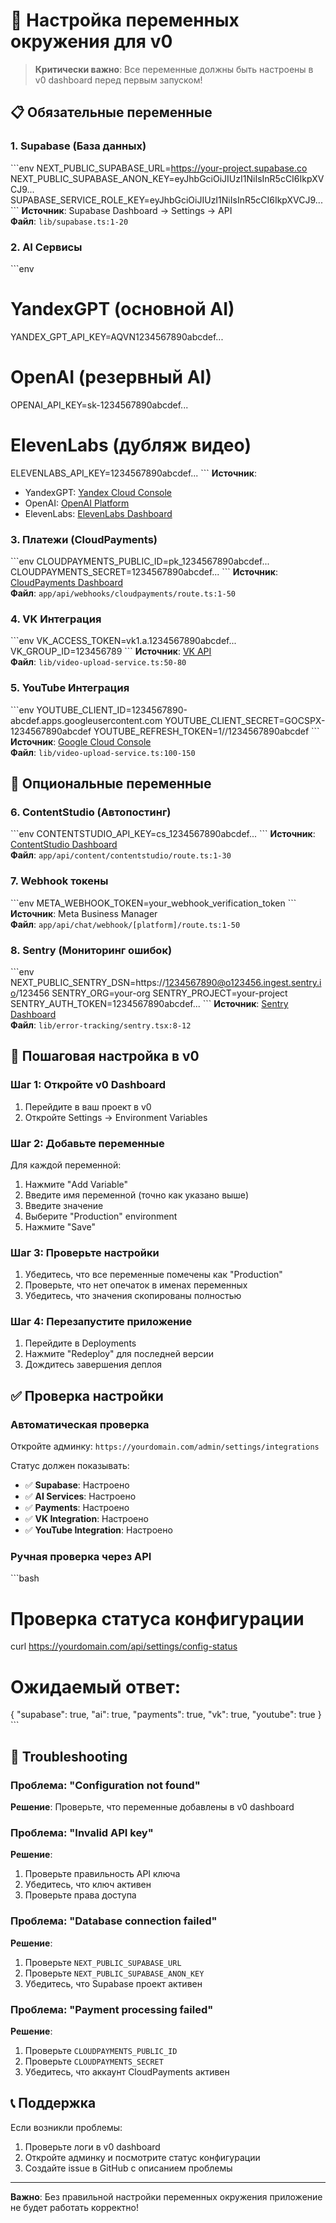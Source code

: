 # 🔧 Настройка переменных окружения для v0

> **Критически важно**: Все переменные должны быть настроены в v0 dashboard перед первым запуском!

## 📋 Обязательные переменные

### 1. Supabase (База данных)
\`\`\`env
NEXT_PUBLIC_SUPABASE_URL=https://your-project.supabase.co
NEXT_PUBLIC_SUPABASE_ANON_KEY=eyJhbGciOiJIUzI1NiIsInR5cCI6IkpXVCJ9...
SUPABASE_SERVICE_ROLE_KEY=eyJhbGciOiJIUzI1NiIsInR5cCI6IkpXVCJ9...
\`\`\`
**Источник**: Supabase Dashboard → Settings → API  
**Файл**: `lib/supabase.ts:1-20`

### 2. AI Сервисы
\`\`\`env
# YandexGPT (основной AI)
YANDEX_GPT_API_KEY=AQVN1234567890abcdef...

# OpenAI (резервный AI)
OPENAI_API_KEY=sk-1234567890abcdef...

# ElevenLabs (дубляж видео)
ELEVENLABS_API_KEY=1234567890abcdef...
\`\`\`
**Источник**: 
- YandexGPT: [Yandex Cloud Console](https://console.cloud.yandex.ru/)
- OpenAI: [OpenAI Platform](https://platform.openai.com/)
- ElevenLabs: [ElevenLabs Dashboard](https://elevenlabs.io/)

### 3. Платежи (CloudPayments)
\`\`\`env
CLOUDPAYMENTS_PUBLIC_ID=pk_1234567890abcdef...
CLOUDPAYMENTS_SECRET=1234567890abcdef...
\`\`\`
**Источник**: [CloudPayments Dashboard](https://merchant.cloudpayments.ru/)  
**Файл**: `app/api/webhooks/cloudpayments/route.ts:1-50`

### 4. VK Интеграция
\`\`\`env
VK_ACCESS_TOKEN=vk1.a.1234567890abcdef...
VK_GROUP_ID=123456789
\`\`\`
**Источник**: [VK API](https://vk.com/apps?act=manage)  
**Файл**: `lib/video-upload-service.ts:50-80`

### 5. YouTube Интеграция
\`\`\`env
YOUTUBE_CLIENT_ID=1234567890-abcdef.apps.googleusercontent.com
YOUTUBE_CLIENT_SECRET=GOCSPX-1234567890abcdef
YOUTUBE_REFRESH_TOKEN=1//1234567890abcdef
\`\`\`
**Источник**: [Google Cloud Console](https://console.cloud.google.com/)  
**Файл**: `lib/video-upload-service.ts:100-150`

## 🔧 Опциональные переменные

### 6. ContentStudio (Автопостинг)
\`\`\`env
CONTENTSTUDIO_API_KEY=cs_1234567890abcdef...
\`\`\`
**Источник**: [ContentStudio Dashboard](https://contentstudio.io/)  
**Файл**: `app/api/content/contentstudio/route.ts:1-30`

### 7. Webhook токены
\`\`\`env
META_WEBHOOK_TOKEN=your_webhook_verification_token
\`\`\`
**Источник**: Meta Business Manager  
**Файл**: `app/api/chat/webhook/[platform]/route.ts:1-50`

### 8. Sentry (Мониторинг ошибок)
\`\`\`env
NEXT_PUBLIC_SENTRY_DSN=https://1234567890@o123456.ingest.sentry.io/123456
SENTRY_ORG=your-org
SENTRY_PROJECT=your-project
SENTRY_AUTH_TOKEN=1234567890abcdef...
\`\`\`
**Источник**: [Sentry Dashboard](https://sentry.io/)  
**Файл**: `lib/error-tracking/sentry.tsx:8-12`

## 🚀 Пошаговая настройка в v0

### Шаг 1: Откройте v0 Dashboard
1. Перейдите в ваш проект в v0
2. Откройте Settings → Environment Variables

### Шаг 2: Добавьте переменные
Для каждой переменной:
1. Нажмите "Add Variable"
2. Введите имя переменной (точно как указано выше)
3. Введите значение
4. Выберите "Production" environment
5. Нажмите "Save"

### Шаг 3: Проверьте настройки
1. Убедитесь, что все переменные помечены как "Production"
2. Проверьте, что нет опечаток в именах переменных
3. Убедитесь, что значения скопированы полностью

### Шаг 4: Перезапустите приложение
1. Перейдите в Deployments
2. Нажмите "Redeploy" для последней версии
3. Дождитесь завершения деплоя

## ✅ Проверка настройки

### Автоматическая проверка
Откройте админку: `https://yourdomain.com/admin/settings/integrations`

Статус должен показывать:
- ✅ **Supabase**: Настроено
- ✅ **AI Services**: Настроено  
- ✅ **Payments**: Настроено
- ✅ **VK Integration**: Настроено
- ✅ **YouTube Integration**: Настроено

### Ручная проверка через API
\`\`\`bash
# Проверка статуса конфигурации
curl https://yourdomain.com/api/settings/config-status

# Ожидаемый ответ:
{
  "supabase": true,
  "ai": true,
  "payments": true,
  "vk": true,
  "youtube": true
}
\`\`\`

## 🐛 Troubleshooting

### Проблема: "Configuration not found"
**Решение**: Проверьте, что переменные добавлены в v0 dashboard

### Проблема: "Invalid API key"
**Решение**: 
1. Проверьте правильность API ключа
2. Убедитесь, что ключ активен
3. Проверьте права доступа

### Проблема: "Database connection failed"
**Решение**:
1. Проверьте `NEXT_PUBLIC_SUPABASE_URL`
2. Проверьте `NEXT_PUBLIC_SUPABASE_ANON_KEY`
3. Убедитесь, что Supabase проект активен

### Проблема: "Payment processing failed"
**Решение**:
1. Проверьте `CLOUDPAYMENTS_PUBLIC_ID`
2. Проверьте `CLOUDPAYMENTS_SECRET`
3. Убедитесь, что аккаунт CloudPayments активен

## 📞 Поддержка

Если возникли проблемы:
1. Проверьте логи в v0 dashboard
2. Откройте админку и посмотрите статус конфигурации
3. Создайте issue в GitHub с описанием проблемы

---

**Важно**: Без правильной настройки переменных окружения приложение не будет работать корректно!
